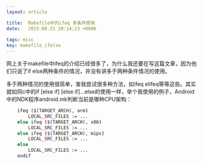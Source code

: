 ```yaml
---
layout: article

title:  Makefile中的ifeq 多条件使用
date:   2015-08-21 20:14:23 +0800
 
tags: misc
key: makefile_ifelse
---
```


网上关于makefile中ifeq的介绍已经很多了，为什么我还要在写这篇文章，因为他们只说了if else两种条件的情况，并没有讲多于两种条件情况的使用。

<!--more-->

多于两种情况的使用很简单，害我尝试很多种方法，如ifeq elifeq等等这些。其实就如同c中的if [else if] [else if]...else的使用一样，举个我使用的例子，Android中的NDK程序android.mk判断当前是哪种CPU架构：

```bash
    ifeq ($(TARGET_ARCH), arm)
        LOCAL_SRC_FILES := ...
    else ifeq ($(TARGET_ARCH), x86)
        LOCAL_SRC_FILES := ...
    else ifeq ($(TARGET_ARCH), mips)
        LOCAL_SRC_FILES := ...
    else 
        LOCAL_SRC_FILES := ...
    endif
```